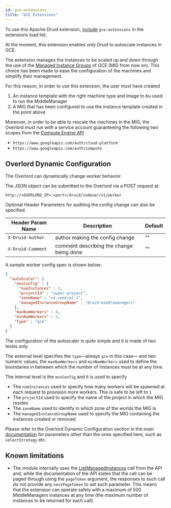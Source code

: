 ```yaml
---
id: gce-extensions
title: "GCE Extensions"
---
```


<!--
  ~ Licensed to the Apache Software Foundation (ASF) under one
  ~ or more contributor license agreements.  See the NOTICE file
  ~ distributed with this work for additional information
  ~ regarding copyright ownership.  The ASF licenses this file
  ~ to you under the Apache License, Version 2.0 (the
  ~ "License"); you may not use this file except in compliance
  ~ with the License.  You may obtain a copy of the License at
  ~
  ~   http://www.apache.org/licenses/LICENSE-2.0
  ~
  ~ Unless required by applicable law or agreed to in writing,
  ~ software distributed under the License is distributed on an
  ~ "AS IS" BASIS, WITHOUT WARRANTIES OR CONDITIONS OF ANY
  ~ KIND, either express or implied.  See the License for the
  ~ specific language governing permissions and limitations
  ~ under the License.
  -->


To use this Apache Druid extension, [include](../../development/extensions.md#loading-extensions) `gce-extensions` in the extensions load list.

At the moment, this extension enables only Druid to autoscale instances in GCE.

The extension manages the instances to be scaled up and down through the use of the [Managed Instance Groups](https://cloud.google.com/compute/docs/instance-groups/creating-groups-of-managed-instances#resize_managed_group)
of GCE (MIG from now on). This choice has been made to ease the configuration of the machines and simplify their
management.

For this reason, in order to use this extension, the user must have created
1. An instance template with the right machine type and image to bu used to run the MiddleManager
2. A MIG that has been configured to use the instance template created in the point above

Moreover, in order to be able to rescale the machines in the MIG, the Overlord must run with a service account
guaranteeing the following two scopes from the [Compute Engine API](https://developers.google.com/identity/protocols/googlescopes#computev1)
- `https://www.googleapis.com/auth/cloud-platform`
- `https://www.googleapis.com/auth/compute`

## Overlord Dynamic Configuration

The Overlord can dynamically change worker behavior.

The JSON object can be submitted to the Overlord via a POST request at:

```
http://<OVERLORD_IP>:<port>/druid/indexer/v1/worker
```

Optional Header Parameters for auditing the config change can also be specified.

|Header Param Name| Description | Default |
|----------|-------------|---------|
|`X-Druid-Author`| author making the config change|""|
|`X-Druid-Comment`| comment describing the change being done|""|

A sample worker config spec is shown below:

```json
{
  "autoScaler": {
    "envConfig" : {
      "numInstances" : 1,
      "projectId" : "super-project",
      "zoneName" : "us-central-1",
      "managedInstanceGroupName" : "druid-middlemanagers"
    },
    "maxNumWorkers" : 4,
    "minNumWorkers" : 2,
    "type" : "gce"
  }
}
```

The configuration of the autoscaler is quite simple and it is made of two levels only.

The external level specifies the `type`—always `gce` in this case— and two numeric values,
the `maxNumWorkers` and `minNumWorkers` used to define the boundaries in between which the
number of instances must be at any time.

The internal level is the `envConfig` and it is used to specify

- The `numInstances` used to specify how many workers will be spawned at each 
request to provision more workers.  This is safe to be left to `1`
- The `projectId` used to specify the name of the project in which the MIG resides
- The `zoneName` used to identify in which zone of the worlds the MIG is
- The `managedInstanceGroupName` used to specify the MIG containing the instances created or 
removed

Please refer to the Overlord Dynamic Configuration section in the main [documentation](../../configuration/index.md)
for parameters other than the ones specified here, such as `selectStrategy` etc.

## Known limitations

- The module internally uses the [ListManagedInstances](https://cloud.google.com/compute/docs/reference/rest/v1/instanceGroupManagers/listManagedInstances)
 call from the API and, while the documentation of the API states that the call can be paged through using the
 `pageToken` argument, the responses to such call do not provide any `nextPageToken` to set such parameter. This means
 that the extension can operate safely with a maximum of 500 MiddleManagers instances at any time (the maximum number
 of instances to be returned for each call).
 